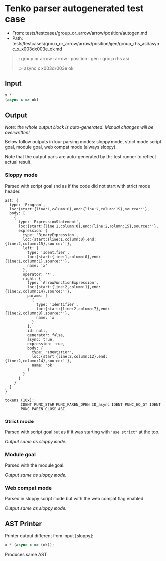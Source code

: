# Tenko parser autogenerated test case

- From: tests/testcases/group_or_arrow/arrow/position/autogen.md
- Path: tests/testcases/group_or_arrow/arrow/position/gen/group_rhs_asi/async_x_x003dx003e_ok.md

> :: group or arrow : arrow : position : gen : group rhs asi
>
> ::> async x x003dx003e ok

## Input


`````js
x *
(async x => ok)
`````

## Output

_Note: the whole output block is auto-generated. Manual changes will be overwritten!_

Below follow outputs in four parsing modes: sloppy mode, strict mode script goal, module goal, web compat mode (always sloppy).

Note that the output parts are auto-generated by the test runner to reflect actual result.

### Sloppy mode

Parsed with script goal and as if the code did not start with strict mode header.

`````
ast: {
  type: 'Program',
  loc:{start:{line:1,column:0},end:{line:2,column:15},source:''},
  body: [
    {
      type: 'ExpressionStatement',
      loc:{start:{line:1,column:0},end:{line:2,column:15},source:''},
      expression: {
        type: 'BinaryExpression',
        loc:{start:{line:1,column:0},end:{line:2,column:15},source:''},
        left: {
          type: 'Identifier',
          loc:{start:{line:1,column:0},end:{line:1,column:1},source:''},
          name: 'x'
        },
        operator: '*',
        right: {
          type: 'ArrowFunctionExpression',
          loc:{start:{line:2,column:1},end:{line:2,column:14},source:''},
          params: [
            {
              type: 'Identifier',
              loc:{start:{line:2,column:7},end:{line:2,column:8},source:''},
              name: 'x'
            }
          ],
          id: null,
          generator: false,
          async: true,
          expression: true,
          body: {
            type: 'Identifier',
            loc:{start:{line:2,column:12},end:{line:2,column:14},source:''},
            name: 'ok'
          }
        }
      }
    }
  ]
}

tokens (10x):
       IDENT PUNC_STAR PUNC_PAREN_OPEN ID_async IDENT PUNC_EQ_GT IDENT
       PUNC_PAREN_CLOSE ASI
`````

### Strict mode

Parsed with script goal but as if it was starting with `"use strict"` at the top.

_Output same as sloppy mode._

### Module goal

Parsed with the module goal.

_Output same as sloppy mode._

### Web compat mode

Parsed in sloppy script mode but with the web compat flag enabled.

_Output same as sloppy mode._

## AST Printer

Printer output different from input [sloppy]:

````js
x * (async x => (ok));
````

Produces same AST

